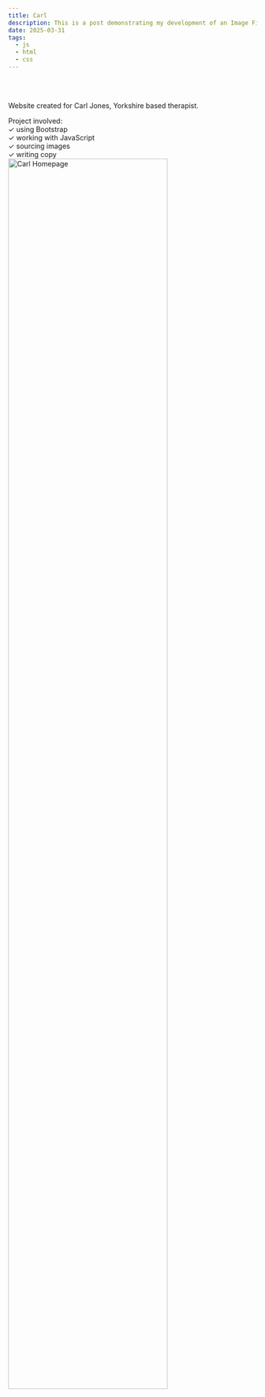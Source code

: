 ```yaml
---
title: Carl
description: This is a post demonstrating my development of an Image Filter using HTML, CSS and JS.
date: 2025-03-31
tags: 
  - js
  - html
  - css
---
```

<br>
<br>
<p>Website created for Carl Jones, Yorkshire based therapist.</p>
<p>Project involved:
<br>✓ using Bootstrap
<br>✓ working with JavaScript
<br>✓ sourcing images
<br>✓ writing copy
<br><img src="/img/carl-homepage-1.png" class="img-responsive center-block" alt="Carl Homepage" style="width: 80%;">
</p>
